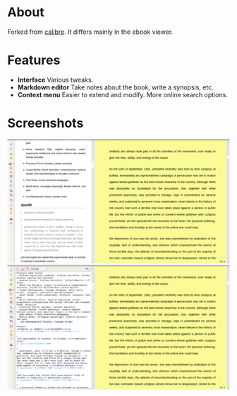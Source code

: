 # About
Forked from [calibre](https://github.com/kovidgoyal/calibre). It differs mainly in the ebook viewer.

# Features
- **Interface** Various tweaks.
- **Markdown editor** Take notes about the book, write a synopsis, etc.
- **Context menu** Easier to extend and modify. More online search options.

# Screenshots
![screenshot synopsis preview](/calibre/gui2/viewer/image/screenshot/synopsis_preview.png?raw=true "screenshot synopsis preview")
![screenshot synopsis edit](/calibre/gui2/viewer/image/screenshot/synopsis_edit.png?raw=true "screenshot synopsis edit")